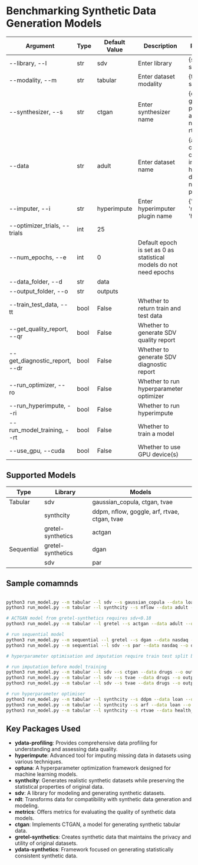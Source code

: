 # Benchmarking Synthetic Data Generation Models 

| Argument | Type | Default Value | Description | Possible Values |
|----------|------|---------------|-------------|-----------------|
| --library, --l | str | sdv | Enter library | {sdv, gretel, synthcity} |
| --modality, --m | str | tabular | Enter dataset modality | {tabular, sequential} |
| --synthesizer, --s | str | ctgan | Enter synthesizer name | {ctgan, tvae, gaussian_copula, par, dgan, actgan, goggle, nflow, arf, ddpm, rtvae} |
| --data | str | adult | Enter dataset name | {adult, census, child, covtype, credit, insurance, intrusion, health_insurance, drugs, loan, nasdaq, taxi, pums} |
| --imputer, --i | str | hyperimpute | Enter hyperimputer plugin name | {'simple', 'mice', 'missforest', 'hyperimpute'} |
| --optimizer_trials, --trials | int | 25 | | |
| --num_epochs, --e | int | 0 | Default epoch is set as 0 as statistical models do not need epochs | |
| --data_folder, --d | str | data | | |
| --output_folder, --o | str | outputs | | |
| --train_test_data, --tt | bool | False | Whether to return train and test data | |
| --get_quality_report, --qr | bool | False | Whether to generate SDV quality report | |
| --get_diagnostic_report, --dr | bool | False | Whether to generate SDV diagnostic report | |
| --run_optimizer, --ro | bool | False | Whether to run hyperparameter optimizer | |
| --run_hyperimpute, --ri | bool | False | Whether to run hyperimpute | |
| --run_model_training, --rt | bool | False | Whether to train a model | |
| --use_gpu, --cuda | bool | False | Whether to use GPU device(s) | |


## Supported Models

| Type       | Library            | Models                           |
|------------|--------------------|----------------------------------|
| Tabular    | sdv                | gaussian_copula, ctgan, tvae     |
|            | synthcity          | ddpm, nflow, goggle, arf, rtvae, ctgan, tvae |
|            | gretel-synthetics  | actgan                           |
| Sequential | gretel-synthetics  | dgan                             |
|            | sdv                | par                              |

## Sample comamnds

```bash

python3 run_model.py --m tabular --l sdv --s gaussian_copula --data loan --o outputs --rt
python3 run_model.py --m tabular --l synthcity --s nflow --data adult --o outputs --rt

# ACTGAN model from gretel-synthetics requires sdv<0.18
python3 run_model.py --m tabular --l gretel --s actgan --data adult --o outputs --rt

# run sequential model
python3 run_model.py --m sequential --l gretel --s dgan --data nasdaq --o outputs --rt
python3 run_model.py --m sequential --l sdv --s par --data nasdaq --o outputs --rt

# hyperparameter optimisation and imputation require train test split by setting --tt flag 

# run imputation before model training
python3 run_model.py --m tabular --l sdv --s ctgan --data drugs --o outputs --rt --tt -ri --i missforest
python3 run_model.py --m tabular --l sdv --s tvae --data drugs --o outputs --rt --tt -ri --i simple
python3 run_model.py --m tabular --l sdv --s tvae --data drugs --o outputs --rt --tt -ri --i hyperimpute

# run hyperparameter optimiser
python3 run_model.py --m tabular --l synthcity --s ddpm --data loan --o outputs --rt --ro --tt
python3 run_model.py --m tabular --l synthcity --s arf --data loan --o outputs --rt --ro --tt --cuda
python3 run_model.py --m tabular --l synthcity --s rtvae --data health_insurance --ro --tt --cuda
```


## Key Packages Used

- **ydata-profiling**: Provides comprehensive data profiling for understanding and assessing data quality.
- **hyperimpute**: Advanced tool for imputing missing data in datasets using various techniques.
- **optuna**: A hyperparameter optimization framework designed for machine learning models.
- **synthcity**: Generates realistic synthetic datasets while preserving the statistical properties of original data.
- **sdv**: A library for modeling and generating synthetic datasets.
- **rdt**: Transforms data for compatibility with synthetic data generation and modeling.
- **metrics**: Offers metrics for evaluating the quality of synthetic data models.
- **ctgan**: Implements CTGAN, a model for generating synthetic tabular data.
- **gretel-synthetics**: Creates synthetic data that maintains the privacy and utility of original datasets.
- **ydata-synthetics**: Framework focused on generating statistically consistent synthetic data.
